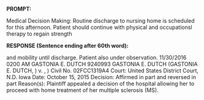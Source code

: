 **PROMPT:**

Medical Decision Making: Routine discharge to nursing home is scheduled for this afternoon. Patient should continue with physical and occupationsl therapy to regain strength

**RESPONSE (Sentence ending after 60th word):**

and mobility until discharge. Patient also under observation. 11/30/2016 0200 AM  GASTONIA E. DUTCH 9240993 GASTONIA E. DUTCH (GASTONIA E. DUTCH, ) v. , ) Civil No. 02FCC1319A4  Court: United States District Court, N.D. Iowa  Date: October 15, 2015  Decision: Affirmed in part and reversed in part  Reason(s):  Plaintiff appealed a decision of the hospital allowing her to proceed with home treatment of her multiple sclerosis (MS). 